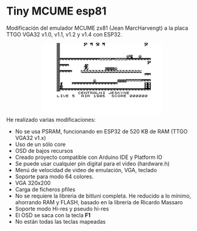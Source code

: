 # Tiny MCUME esp81
Modificación del emulador MCUME zx81 (Jean MarcHarvengt) a la placa TTGO VGA32 v1.0, v1.1, v1.2 y v1.4 con ESP32.
<br>
<center><img src='https://raw.githubusercontent.com/rpsubc8/ESP32TinyMCUMEesp81/main/preview/previewManicMiner.gif'></center>
He realizado varias modificaciones:
<ul> 
 <li>No se usa PSRAM, funcionando en ESP32 de 520 KB de RAM (TTGO VGA32 v1.x)</li> 
 <li>Uso de un sólo core</li>
 <li>OSD de bajos recursos</li>
 <li>Creado proyecto compatible con Arduino IDE y Platform IO</li> 
 <li>Se puede usar cualquier pin digital para el video (hardware.h)</li> 
 <li>Menú de velocidad de video de emulación, VGA, teclado</li>
 <li>Soporte para modo 64 colores.</li>    
 <li>VGA 320x200</li>
 <li>Carga de ficheros pfiles</li>
 <li>No se requiere la libreria de bitluni completa. He reducido a lo mínimo, ahorrando RAM y FLASH, basado en la librería de Ricardo Massaro</li> 
 <li>Soporte modo Hi-res y pseudo hi-res</li> 
 <li>El OSD se saca con la tecla <b>F1</b></li>
 <li>No están todas las teclas mapeadas</li> 
</ul>
